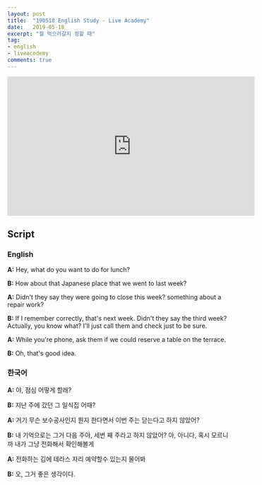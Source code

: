 ```yaml
---
layout: post
title:  "190518 English Study - Live Academy"
date:   2019-05-18
excerpt: "뭘 먹으러갈지 정할 때"
tag:
- english
- liveacedemy
comments: true
---
```


<iframe width="560" height="315" src="https://www.youtube.com/embed/68z7Q1GbG-I" frameborder="0" allow="accelerometer; autoplay; encrypted-media; gyroscope; picture-in-picture" allowfullscreen></iframe>

## Script

### English

**A:** Hey, what do you want to do for lunch?

**B:** How about that Japanese place that we went to last week?

**A:** Didn't they say they were going to close this week? something about a repair work?

**B:** If I remember correctly, that's next week. Didn't they say the third week? Actually, you know what? I'll just call them and check just to be sure.

**A:** While you're phone, ask them if we could reserve a table on the terrace.

**B:** Oh, that's good idea.

### 한국어

**A:** 야, 점심 어떻게 할래?

**B:** 지난 주에 갔던 그 일식집 어때?

**A:** 거기 무슨 보수공사인지 뭔지 한다면서 이번 주는 닫는다고 하지 않았어?

**B:** 내 기억으로는 그거 다음 주야, 세번 째 주라고 하지 않았어? 아, 아니다, 혹시 모르니까 내가 그냥 전화해서 확인해볼게

**A:** 전화하는 김에 테라스 자리 예약할수 있는지 물어봐

**B:** 오, 그거 좋은 생각이다.